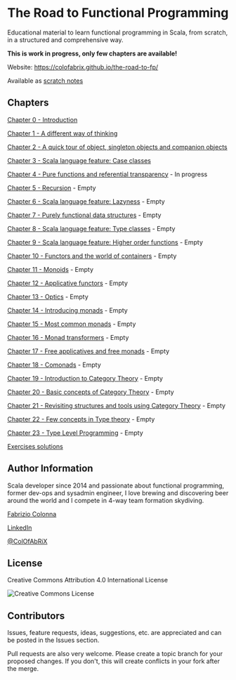 # The Road to Functional Programming

Educational material to learn functional programming in Scala, from scratch, in a structured and
comprehensive way.

**This is work in progress, only few chapters are available!**

Website: <https://colofabrix.github.io/the-road-to-fp/>

Available as [scratch notes](the_road_to_fp_notes.md)

## Chapters

[Chapter 0 - Introduction](00_introduction.md)

[Chapter 1 - A different way of thinking](01_different_way_of_thinking.md)

[Chapter 2 - A quick tour of object, singleton objects and companion objects](02_objects.md)

[Chapter 3 - Scala language feature: Case classes](03_case_classes.md)

[Chapter 4 - Pure functions and referential transparency](04_pure_functions.md) - In progress

[Chapter 5 - Recursion](05_recursion.md) - Empty

[Chapter 6 - Scala language feature: Lazyness](06_lazyness.md) - Empty

[Chapter 7 - Purely functional data structures](07_data_structures.md) - Empty

[Chapter 8 - Scala language feature: Type classes](08_type_classes.md) - Empty

[Chapter 9 - Scala language feature: Higher order functions](09_higher_order.md) - Empty

[Chapter 10 - Functors and the world of containers](10_functors.md) - Empty

[Chapter 11 - Monoids](11_monoids.md) - Empty

[Chapter 12 - Applicative functors](12_applicatives.md) - Empty

[Chapter 13 - Optics](13_optics.md) - Empty

[Chapter 14 - Introducing monads](14_introducing_monads.md) - Empty

[Chapter 15 - Most common monads](15_common_monads.md) - Empty

[Chapter 16 - Monad transformers](16_monad_transformers.md) - Empty

[Chapter 17 - Free applicatives and free monads](17_free_applicatives_monads.md) - Empty

[Chapter 18 - Comonads](18_comonads.md) - Empty

[Chapter 19 - Introduction to Category Theory](19_intro_category_theory.md) - Empty

[Chapter 20 - Basic concepts of Category Theory](20_basic_categories.md) - Empty

[Chapter 21 - Revisiting structures and tools using Category Theory](21_revisiting_with_cats.md) - Empty

[Chapter 22 - Few concepts in Type theory](22_type_theory_concepts.md) - Empty

[Chapter 23 - Type Level Programming](23_type_level_programming.md) - Empty

[Exercises solutions](exercises.md)

## Author Information

Scala developer since 2014 and passionate about functional programming, former dev-ops and sysadmin
engineer, I love brewing and discovering beer around the world and I compete in 4-way team formation
skydiving.

[Fabrizio Colonna](mailto:colofabrix@tin.it)

[LinkedIn](https://www.linkedin.com/in/fabrizio-colonna-9a70406a/)

[@ColOfAbRiX](https://github.com/ColOfAbRiX)

## License

Creative Commons Attribution 4.0 International License

![Creative Commons License][CC-BY-4.0]

## Contributors

Issues, feature requests, ideas, suggestions, etc. are appreciated and can be posted in the Issues
section.

Pull requests are also very welcome. Please create a topic branch for your proposed changes. If you
don't, this will create conflicts in your fork after the merge.

[CC-BY-4.0]: https://i.creativecommons.org/l/by/4.0/88x31.png "Creative Commons License"
